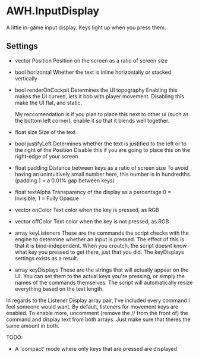 # AWH.InputDisplay
A little in-game input display.
Keys light up when you press them.

## Settings
- vector Position
	Position on the screen as a ratio of screen size

- bool horizontal
	Whether the text is inline horizontally or stacked vertically

- bool renderOnCockpit
	Determines the UI topography
	Enabling this makes the UI curved, lets it bob with player movement.
	Disabling this make the UI flat, and static.

	My reccomendation is if you plan to place this next to other ui (such as the bottom left corner),
	enable it so that it blends well together.

- float size
	Size of the text

- bool justifyLeft
	Determines whether the text is justified to the left or to the right of the Position
	Disable this if you are going to place this on the right-edge of your screen

- float padding
	Distance between keys as a ratio of screen size
	To avoid having an unintuitively small number here, this number is in hundredths. (padding 1 = a 0.01% gap between keys)

- float textAlpha
	Transparency of the display as a percentage
	0 = Invisible, 1 = Fully Opaque

- vector onColor
	Text color when the key is pressed, as RGB
- vector offColor
	Text color when the key is not pressed, as RGB

- array<int> keyListeners
	These are the commands the script checks with the engine to determine whether an input is pressed.
	The effect of this is that it is bind-independent. 
	When you croutch, the script doesnt know what key you pressed to get there, just that you did.
	The keyDisplays settings exists as a result.

- array<string> keyDisplays
	These are the strings that will actually appear on the UI.
	You can set them to the actual keys you're pressing, or simply the names of the commands themselves.
	The script will automatically resize everything based on the text length.

In regards to the Listener Display array pair, I've included every command I feel someone would want.
By default, listeners for movement keys are enabled. 
To enable more, uncomment (remove the // from the front of) the command and display text from both arrays.
Just make sure that theres the same amount in both.

TODO:
- A 'compact' mode where only keys that are pressed are displayed
